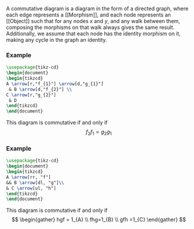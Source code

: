 A commutative diagram is a diagram in the form of a directed graph, 
where each edge represents a [[Morphism]],
and each node represents an [[Object]]
such that for any nodes $x$ and $y$, and any walk between them, 
composing the morphisms on that walk always gives the same result.
Additionally, we assume that each node has the identity morphism on it, 
making any cycle in the graph an identity.
### Example
```tikz
\usepackage{tikz-cd}
\begin{document}
\begin{tikzcd}
A \arrow[r,"f_{1}"] \arrow[d,"g_{1}"]
 & B \arrow[d,"f_{2}"] \\
C \arrow[r,"g_{2}"]
 & D
\end{tikzcd}
\end{document}
```
This diagram is commutative if and only if
$$
f_{2}f_{1} = g_{2}g_{1}
$$
### Example
```tikz
\usepackage{tikz-cd}
\begin{document}
\begin{tikzcd}
A \arrow[rr, "f"] 
&& B \arrow[dl, "g"]\\
& C \arrow[ul, "h"]
\end{tikzcd}
\end{document}
```
This diagram is commutative if and only if
$$
\begin{gather}
hgf = 1_{A} \\
fhg=1_{B} \\
gfh =1_{C}
\end{gather}
$$
